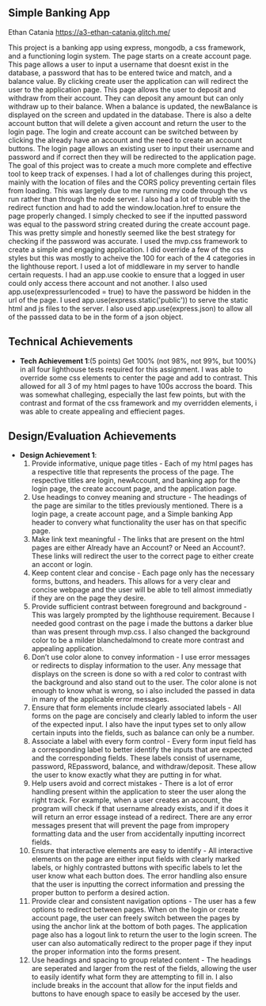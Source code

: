 ## Simple Banking App

Ethan Catania
https://a3-ethan-catania.glitch.me/

This project is a banking app using express, mongodb, a css framework, and a functioning login system. The page starts on a create account page. This page allows a user to input a username that doesnt exist in the database, a password that has to be entered twice and match, and a balance value. By clicking create user the application can will redirect the user to the application page. This page allows the user to deposit and withdraw from their account. They can deposit any amount but can only withdraw up to their balance. When a balance is updated, the newBalance is displayed on the screen and updated in the database. There is also a delte account button that will delete a given account and return the user to the login page. The login and create account can be switched between by clicking the already have an account and the need to create an account buttons. The login page allows an existing user to input their username and password and if correct then they will be redirected to the application page. The goal of this project was to create a much more complete and effective tool to keep track of expenses. I had a lot of challenges during this project, mainly with the location of files and the CORS policy preventing certain files from loading. This was largely due to me running my code through the vs run rather than through the node server. I also had a lot of trouble with the redirect function and had to add the window.location.href to ensure the page properly changed. I simply checked to see if the inputted password was equal to the password string created during the create account page. This was pretty simple and honestly seemed like the best strategy for checking if the password was accurate. I used the mvp.css framework to create a simple and engaging application. I did override a few of the css styles but this was mostly to acheive the 100 for each of the 4 categories in the lighthouse report. I used a lot of middleware in my server to handle certain requests. I had an app.use cookie to ensure that a logged in user could only access there account and not another. I also used app.use(expressurlencoded = true) to have the password be hidden in the url of the page. I used app.use(express.static('public')) to serve the static html and js files to the server. I also used app.use(express.json) to allow all of the passsed data to be in the form of a json object.

## Technical Achievements

- **Tech Achievement 1**:(5 points) Get 100% (not 98%, not 99%, but 100%) in all four lighthouse tests required for this assignment. I was able to override some css elements to center the page and add to contrast. This allowed for all 3 of my html pages to have 100s accross the board. This was somewhat challeging, especially the last few points, but with the contrast and format of the css framework and my overridden elements, i was able to create appealing and effiecient pages.

## Design/Evaluation Achievements

- **Design Achievement 1**:
  1. Provide informative, unique page titles - Each of my html pages has a respective title that represents the process of the page. The respective titles are login, newAccount, and banking app for the login page, the create account page, and the application page.
  2. Use headings to convey meaning and structure - The headings of the page are similar to the titles previously mentioned. There is a login page, a create account page, and a Simple banking App header to convery what functionality the user has on that specific page.
  3. Make link text meaningful - The links that are present on the html pages are either Already have an Account? or Need an Account?. These links will redirect the user to the correct page to either create an accont or login.
  4. Keep content clear and concise - Each page only has the necessary forms, buttons, and headers. This allows for a very clear and concise webpage and the user will be able to tell almost immediatly if they are on the page they desire.
  5. Provide sufficient contrast between foreground and background - This was largely prompted by the lighthouse requirement. Because I needed good contrast on the page i made the buttons a darker blue than was present through mvp.css. I also changed the background color to be a milder blanchedalmond to create more contrast and appealing application.
  6. Don’t use color alone to convey information - I use error messages or redirects to display information to the user. Any message that displays on the screen is done so with a red color to contrast with the background and also stand out to the user. The color alone is not enough to know what is wrong, so i also included the passed in data in many of the applicable error messages.
  7. Ensure that form elements include clearly associated labels - All forms on the page are concisely and clearly labled to inform the user of the expected input. I also have the input types set to only allow certain inputs into the fields, such as balance can only be a number.
  8. Associate a label with every form control - Every form input field has a corresponding label to better identify the inputs that are expected and the corresponding fields. These labels consist of username, password, REpassword, balance, and withdraw/deposit. These allow the user to know exactly what they are putting in for what.
  9. Help users avoid and correct mistakes - There is a lot of error handling present within the application to steer the user along the right track. For example, when a user creates an account, the program will check if that username already exists, and if it does it will return an error essage instead of a redirect. There are any error messages present that will prevent the page from impropery formatting data and the user from accidentally inputting incorrect fields.
  10. Ensure that interactive elements are easy to identify - All interactive elements on the page are either input fields with clearly marked labels, or highly contrasted buttons with specific labels to let the user know what each button does. The error handling also ensure that the user is inputting the correct information and pressing the proper button to perform a desired action.
  11. Provide clear and consistent navigation options - The user has a few options to redirect between pages. When on the login or create account page, the user can freely switch between the pages by using the anchor link at the bottom of both pages. The application page also has a logout link to return the user to the login screen. The user can also automatically redirect to the proper page if they input the proper information into the forms present.
  12. Use headings and spacing to group related content - The headings are seperated and larger from the rest of the fields, allowing the user to easily identify what form they are attempting to fill in. I also include breaks in the account that allow for the input fields and buttons to have enough space to easily be accesed by the user.
